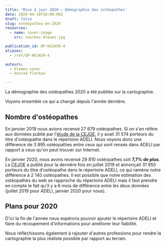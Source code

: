 ```yaml
---
title: 'Mise à jour 2020 – Démographie des ostéopathes'
date: 2020-04-18T10:00:00Z
draft: false
slug: ostéopathes-en-2020
resources:
  - name: cover-image
    src: courbes-bleues.jpg

publication_id: OP-HG1A50-4
aliases:
  - /ref/OP-HG1A50-4

auteurs:
  - klemen-sever
  - konrad-florkow

---
```


La démographie des ostéopathes 2020 a été publiée sur la cartographie.

Voyons ensemble ce qui a changé depuis l'année dernière.

<!--more-->

## Nombre d'ostéopathes

En janvier 2019 nous avions recensé 27 679 ostéopathes. Si on s'en réfère aux données
publié par l'[étude de la <abbr title="Compagnie des Experts Judiciaires Ostéopathes Exclusifs">CEJOE</abbr>](https://cejoe.org/demographie-janvier-2019/),
il y avait 31 574 porteurs du titre d'ostéopathe dans le répertoire ADELI.
Nous voyons donc une différence de 3 895 ostéopathes entre ceux qui sont
rensés dans ADELI par rapport à ceux qu'on peut trouver sur Internet.

En janvier 2020, nous avons recensé 29 810 ostéopathes soit **7,7% de plus**.
La <abbr title="Compagnie des Experts Judiciaires Ostéopathes Exclusifs">CEJOE</abbr>
a publié pour la dernière fois en juillet 2019 et annonçait 31 950 porteurs
du titre d'ostéopathe dans le répertoire ADELI, ce qui ramène notre différence
à 2 140 ostéopathes. Il est possible que notre estimation des ostéopathes du web
se rapproche du répertoire ADELI mais il faut prendre en compte le fait qu'il
y a 6 mois de différence entre les deux données
(juillet 2019 pour ADELI, janvier 2020 pour nous).

## Plans pour 2020
D'ici la fin de l'année nous espérons pouvoir ajouter le répertoire ADELI et
faire du recoupement d'informations pour améliorer leur fiabilité.

Nous réfléchissons également à rajouter d'autres professions pour rendre la
cartographie la plus réaliste possible par rapport au terrain.
